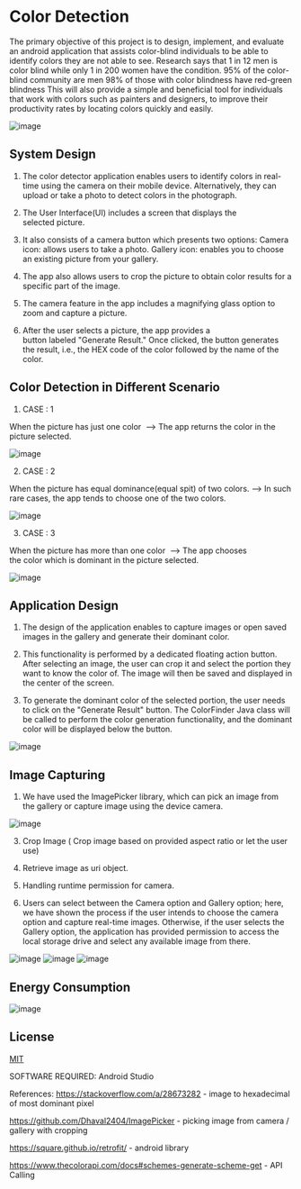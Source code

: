 # Color Detection

The primary objective of this project is to design, implement, and evaluate an android application that assists color-blind individuals to be able to identify colors they are not able to see.
Research says that 1 in 12 men is color blind while only 1 in 200 women have the condition.
95% of the color-blind community are men
98% of those with color blindness have red-green blindness
This will also provide a simple and beneficial tool for individuals that work with colors such as painters and designers, to improve their productivity rates by locating colors quickly and easily.

![image](https://github.com/rahulkumarmmmut/colordetection/assets/87722928/58ea0df1-ad59-419e-a5cf-215d6f50742f)

## System Design
1) The color detector application enables users to identify colors in real-time using the camera on their mobile device. Alternatively, they can upload or take a photo to detect colors in the photograph.

2) The User Interface(UI) includes a screen that displays the selected picture.

3) It also consists of a camera button which presents two options:
Camera icon: allows users to take a photo.
Gallery icon: enables you to choose an existing picture from your gallery.

4) The app also allows users to crop the picture to obtain color results for a specific part of the image.
5) The camera feature in the app includes a magnifying glass option to zoom and capture a picture.
6) After the user selects a picture, the app provides a button labeled "Generate Result." Once clicked, the button generates the result, i.e., the HEX code of the color followed by the name of the color.



## Color Detection in Different Scenario

1. CASE : 1

When the picture has just one color 
--> The app returns the color in the picture selected.

![image](https://github.com/rahulkumarmmmut/colordetection/assets/87722928/2e0ad758-3118-4ee7-bddc-312bcc6f8cd9)


2. CASE : 2


When the picture has equal dominance(equal spit) of two colors.
--> In such rare cases, the app tends to choose one of the two colors.

![image](https://github.com/rahulkumarmmmut/colordetection/assets/87722928/85cfe01d-ddce-427d-8f68-1b3873f8ec00)


3. CASE : 3

When the picture has more than one color 
--> The app chooses the color which is dominant in the picture selected.

![image](https://github.com/rahulkumarmmmut/colordetection/assets/87722928/d0718110-0c89-4a8c-b12f-da1a25ebb102)



## Application Design 
1. The design of the application enables to capture images or open saved images in the gallery and generate their dominant color.

2. This functionality is performed by a dedicated floating action button. After selecting an image, the user can crop it and select the portion they want to know the color of. The image will then be saved and displayed in the center of the screen.

3. To generate the dominant color of the selected portion, the user needs to click on the "Generate Result" button. The ColorFinder Java class will be called to perform the color generation functionality, and the dominant color will be displayed below the button.

![image](https://github.com/rahulkumarmmmut/colordetection/assets/87722928/ffa3d063-7cc9-4fa8-bcaa-4f9448175535)


## Image Capturing

1. We have used the ImagePicker library, which can pick an image from the gallery or capture image using the device camera.

![image](https://github.com/rahulkumarmmmut/colordetection/assets/87722928/a40a5c7e-c3b2-4d6e-affa-cf3c008b67bf)

3. Crop Image ( Crop image based on provided aspect ratio or let the user use)

4. Retrieve image as uri object.  

5. Handling runtime permission for camera.

6. Users can select between the Camera option and Gallery option; here, we have shown the process if the user intends to choose the camera option and capture real-time images.
Otherwise, if the user selects the Gallery option, the application has provided permission to access the local storage drive and select any available image from there.

![image](https://github.com/rahulkumarmmmut/colordetection/assets/87722928/19dbf183-ac5e-4dcc-8375-310cc2a2580e)
![image](https://github.com/rahulkumarmmmut/colordetection/assets/87722928/5080a6a0-8d8c-47a5-b349-87eaa58ba839)
![image](https://github.com/rahulkumarmmmut/colordetection/assets/87722928/4793898e-c3c2-49d3-bd62-b9db50d19ee0)



## Energy Consumption
![image](https://github.com/rahulkumarmmmut/colordetection/assets/87722928/a47253ce-1afa-4940-859d-cee885471a25)


## License

[MIT](https://choosealicense.com/licenses/mit/)

SOFTWARE REQUIRED: Android Studio

References:
https://stackoverflow.com/a/28673282   - image to hexadecimal of most dominant pixel

https://github.com/Dhaval2404/ImagePicker - picking image from camera / gallery with cropping

https://square.github.io/retrofit/  - android library

https://www.thecolorapi.com/docs#schemes-generate-scheme-get  - API Calling

